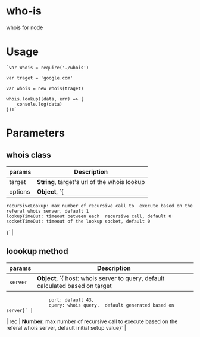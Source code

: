 # who-is
whois for node

# Usage
    `var Whois = require('./whois')

    var traget = 'google.com'

    var whois = new Whois(traget)

    whois.lookup((data, err) => {
        console.log(data)
    })1`

# Parameters

## whois class

| params | Description |
| ----------- | ----------- |
| target | **String**, target's url of the whois lookup |
| options | **Object**, `{
    recursiveLookup: max number of recursive call to  execute based on the referal whois server, default 1
    lookupTimeOut: timeout between each  recursive call, default 0
    socketTimeOut: timeout of the lookup socket, default 0
}` |

## loookup method

| params | Description |
| ----------- | ----------- |
| server | **Object**, `{ host: whois server to  query, default calculated based on target
                    port: default 43,
                    query: whois query,  default generated based on server}` |
| rec | **Number**, max number of recursive call to  execute based on the referal whois server, default initial setup value}` |